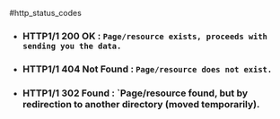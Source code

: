 #http_status_codes

- ### HTTP1/1 200 OK : `Page/resource exists, proceeds with sending you the data.` 
- ### HTTP1/1 404 Not Found : `Page/resource does not exist. `
- ### HTTP1/1 302 Found : `Page/resource found, but by redirection to another directory (moved temporarily). 